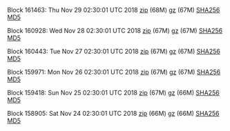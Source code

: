 Block 161463: Thu Nov 29 02:30:01 UTC 2018 [zip](https://files.01coin.io/mainnet/2018-11-29/bootstrap.dat.zip) (68M) [gz](https://files.01coin.io/mainnet/2018-11-29/bootstrap.dat.tar.gz) (67M) [SHA256](https://files.01coin.io/mainnet/2018-11-29/sha256.txt) [MD5](https://files.01coin.io/mainnet/2018-11-29/md5.txt)

Block 160928: Wed Nov 28 02:30:01 UTC 2018 [zip](https://files.01coin.io/mainnet/2018-11-28/bootstrap.dat.zip) (67M) [gz](https://files.01coin.io/mainnet/2018-11-28/bootstrap.dat.tar.gz) (67M) [SHA256](https://files.01coin.io/mainnet/2018-11-28/sha256.txt) [MD5](https://files.01coin.io/mainnet/2018-11-28/md5.txt)

Block 160443: Tue Nov 27 02:30:01 UTC 2018 [zip](https://files.01coin.io/mainnet/2018-11-27/bootstrap.dat.zip) (67M) [gz](https://files.01coin.io/mainnet/2018-11-27/bootstrap.dat.tar.gz) (67M) [SHA256](https://files.01coin.io/mainnet/2018-11-27/sha256.txt) [MD5](https://files.01coin.io/mainnet/2018-11-27/md5.txt)

Block 159971: Mon Nov 26 02:30:01 UTC 2018 [zip](https://files.01coin.io/mainnet/2018-11-26/bootstrap.dat.zip) (67M) [gz](https://files.01coin.io/mainnet/2018-11-26/bootstrap.dat.tar.gz) (67M) [SHA256](https://files.01coin.io/mainnet/2018-11-26/sha256.txt) [MD5](https://files.01coin.io/mainnet/2018-11-26/md5.txt)

Block 159418: Sun Nov 25 02:30:01 UTC 2018 [zip](https://files.01coin.io/mainnet/2018-11-25/bootstrap.dat.zip) (67M) [gz](https://files.01coin.io/mainnet/2018-11-25/bootstrap.dat.tar.gz) (66M) [SHA256](https://files.01coin.io/mainnet/2018-11-25/sha256.txt) [MD5](https://files.01coin.io/mainnet/2018-11-25/md5.txt)

Block 158905: Sat Nov 24 02:30:01 UTC 2018 [zip](https://files.01coin.io/mainnet/2018-11-24/bootstrap.dat.zip) (66M) [gz](https://files.01coin.io/mainnet/2018-11-24/bootstrap.dat.tar.gz) (66M) [SHA256](https://files.01coin.io/mainnet/2018-11-24/sha256.txt) [MD5](https://files.01coin.io/mainnet/2018-11-24/md5.txt)
